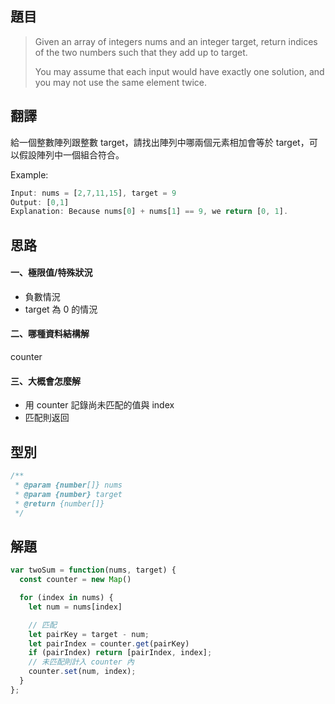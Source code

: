 ## **題目**

>Given an array of integers nums and an integer target, return indices of the two numbers such that they add up to target.
>
>You may assume that each input would have exactly one solution, and you may not use the same element twice.


## **翻譯**

給一個整數陣列跟整數 target，請找出陣列中哪兩個元素相加會等於 target，可以假設陣列中一個組合符合。

Example:

```js
Input: nums = [2,7,11,15], target = 9
Output: [0,1]
Explanation: Because nums[0] + nums[1] == 9, we return [0, 1].
```

## **思路**

#### **一、極限值/特殊狀況**

- 負數情況
- target 為 0 的情況

#### **二、哪種資料結構解**

counter

#### **三、大概會怎麼解**

- 用 counter 記錄尚未匹配的值與 index
- 匹配則返回

## **型別**

```js
/**
 * @param {number[]} nums
 * @param {number} target
 * @return {number[]}
 */
```

## **解題**

```js
var twoSum = function(nums, target) {
  const counter = new Map()

  for (index in nums) {
    let num = nums[index]

    // 匹配
    let pairKey = target - num;
    let pairIndex = counter.get(pairKey)
    if (pairIndex) return [pairIndex, index];
    // 未匹配則計入 counter 內
    counter.set(num, index);
  }
};
```